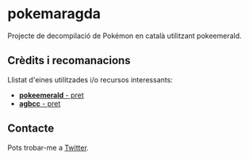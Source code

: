 # pokemaragda

Projecte de decompilació de Pokémon en català utilitzant pokeemerald.


## Crèdits i recomanacions

Llistat d'eines utilitzades i/o recursos interessants:
* [**pokeemerald** - pret](https://github.com/pret/pokeemerald)
* [**agbcc** - pret](https://github.com/pret/agbcc)


## Contacte

Pots trobar-me a [Twitter](https://twitter.com/lokumentu).

